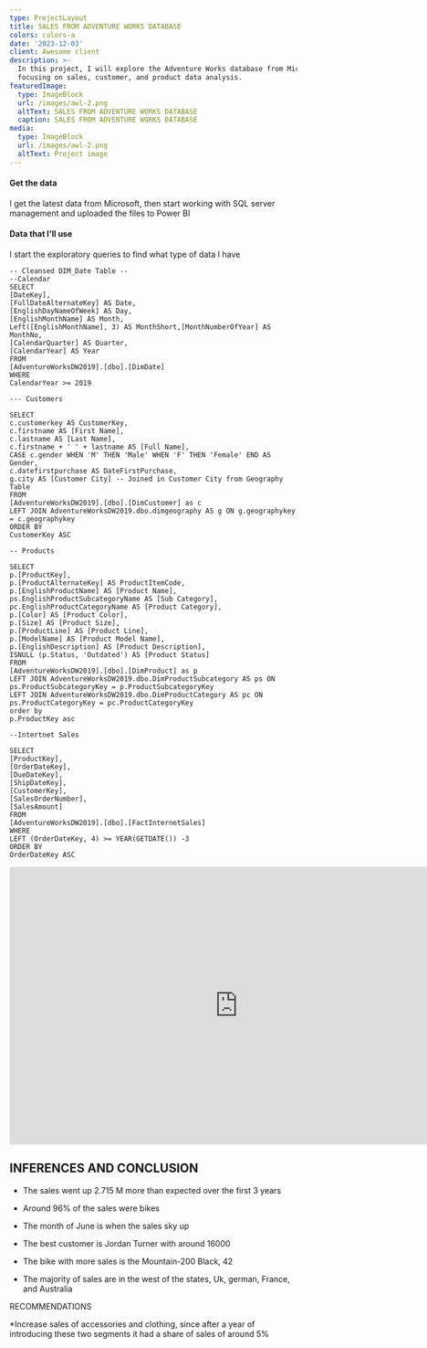 ```yaml
---
type: ProjectLayout
title: SALES FROM ADVENTURE WORKS DATABASE
colors: colors-a
date: '2023-12-03'
client: Awesome client
description: >-
  In this project, I will explore the Adventure Works database from Microsoft,
  focusing on sales, customer, and product data analysis.
featuredImage:
  type: ImageBlock
  url: /images/awl-2.png
  altText: SALES FROM ADVENTURE WORKS DATABASE
  caption: SALES FROM ADVENTURE WORKS DATABASE
media:
  type: ImageBlock
  url: /images/awl-2.png
  altText: Project image
---
```

#### Get the data

I get the latest data from Microsoft, then start working with SQL server management and uploaded the files to Power BI

#### Data that I'll use

I start the exploratory queries to find what type of data I have




```
-- Cleansed DIM_Date Table --
--Calendar
SELECT
[DateKey],
[FullDateAlternateKey] AS Date,
[EnglishDayNameOfWeek] AS Day,
[EnglishMonthName] AS Month,
Left([EnglishMonthName], 3) AS MonthShort,[MonthNumberOfYear] AS MonthNo,
[CalendarQuarter] AS Quarter,
[CalendarYear] AS Year
FROM
[AdventureWorksDW2019].[dbo].[DimDate]
WHERE
CalendarYear >= 2019

```

```
--- Customers
```

```
SELECT
c.customerkey AS CustomerKey,
c.firstname AS [First Name],
c.lastname AS [Last Name],
c.firstname + ' ' + lastname AS [Full Name],
CASE c.gender WHEN 'M' THEN 'Male' WHEN 'F' THEN 'Female' END AS Gender,
c.datefirstpurchase AS DateFirstPurchase,
g.city AS [Customer City] -- Joined in Customer City from Geography Table
FROM
[AdventureWorksDW2019].[dbo].[DimCustomer] as c
LEFT JOIN AdventureWorksDW2019.dbo.dimgeography AS g ON g.geographykey = c.geographykey
ORDER BY
CustomerKey ASC

```

```
-- Products
```

```
SELECT
p.[ProductKey],
p.[ProductAlternateKey] AS ProductItemCode,
p.[EnglishProductName] AS [Product Name],
ps.EnglishProductSubcategoryName AS [Sub Category],
pc.EnglishProductCategoryName AS [Product Category],
p.[Color] AS [Product Color],
p.[Size] AS [Product Size],
p.[ProductLine] AS [Product Line],
p.[ModelName] AS [Product Model Name],
p.[EnglishDescription] AS [Product Description],
ISNULL (p.Status, 'Outdated') AS [Product Status]
FROM
[AdventureWorksDW2019].[dbo].[DimProduct] as p
LEFT JOIN AdventureWorksDW2019.dbo.DimProductSubcategory AS ps ON ps.ProductSubcategoryKey = p.ProductSubcategoryKey
LEFT JOIN AdventureWorksDW2019.dbo.DimProductCategory AS pc ON ps.ProductCategoryKey = pc.ProductCategoryKey
order by
p.ProductKey asc

```

```
--Intertnet Sales
```

```
SELECT
[ProductKey],
[OrderDateKey],
[DueDateKey],
[ShipDateKey],
[CustomerKey],
[SalesOrderNumber],
[SalesAmount]
FROM
[AdventureWorksDW2019].[dbo].[FactInternetSales]
WHERE
LEFT (OrderDateKey, 4) >= YEAR(GETDATE()) -3
ORDER BY
OrderDateKey ASC
```





<iframe title="Report Section" width="800" height="486" src="https://app.powerbi.com/view?r=eyJrIjoiZDM4MmViM2ItMTM4MS00YmEzLWI4N2EtZjc3YmQ4YzEwNjM3IiwidCI6ImU5OTQwNzJiLTUyM2UtNGJmZS04NmUyLTQ0MmM1ZTEwYjI0NCIsImMiOjR9" frameborder="0" allowfullscreen></iframe>

## INFERENCES AND CONCLUSION

*   The sales went up 2.715 M more than expected over the first 3 years

*   Around 96% of the sales were bikes

*   The month of June is when the sales sky up

*   The best customer is Jordan Turner with around 16000

*   The bike with more sales is the Mountain-200 Black, 42

*   The majority of sales are in the west of the states, Uk, german, France, and Australia

RECOMMENDATIONS

\*Increase sales of accessories and clothing, since after a year of introducing these two segments it had a share of sales of around 5%





